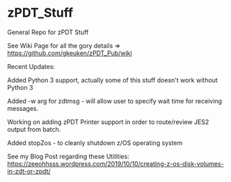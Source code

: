 # zPDT_Stuff
General Repo for zPDT Stuff

See Wiki Page for all the gory details => https://github.com/gkeuken/zPDT_Pub/wiki

Recent Updates:

Added Python 3 support, actually some of this stuff doesn't work without Python 3 

Added -w arg for zdtmsg - will allow user to specify wait time for receiving messages.

Working on adding zPDT Printer support in order to route/review JES2 output from batch. 

Added stopZos - to cleanly shutdown z/OS operating system


See my Blog Post regarding these Utilities:
https://zeeohhsss.wordpress.com/2019/10/10/creating-z-os-disk-volumes-in-zdt-or-zpdt/
